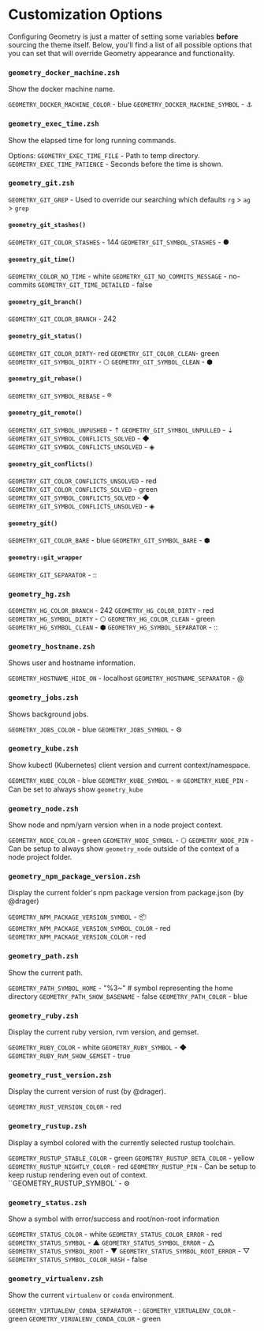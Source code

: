 # Customization Options

Configuring Geometry is just a matter of setting some variables **before** sourcing the theme itself. Below, you'll find a list of all possible options that you can set that will override Geometry appearance and functionality.


### `geometry_docker_machine.zsh`

Show the docker machine name.

`GEOMETRY_DOCKER_MACHINE_COLOR` - blue
`GEOMETRY_DOCKER_MACHINE_SYMBOL` - ⚓

### `geometry_exec_time.zsh`

Show the elapsed time for long running commands.

Options:
`GEOMETRY_EXEC_TIME_FILE` - Path to temp directory.
`GEOMETRY_EXEC_TIME_PATIENCE` - Seconds before the time is shown.

### `geometry_git.zsh`

`GEOMETRY_GIT_GREP` - Used to override our searching which defaults `rg` > `ag` > `grep`

#### `geometry_git_stashes()`
`GEOMETRY_GIT_COLOR_STASHES` - 144
`GEOMETRY_GIT_SYMBOL_STASHES` - ●

#### `geometry_git_time()`
`GEOMETRY_COLOR_NO_TIME` - white 
`GEOMETRY_GIT_NO_COMMITS_MESSAGE` - no-commits
`GEOMETRY_GIT_TIME_DETAILED` - false

#### `geometry_git_branch()`
`GEOMETRY_GIT_COLOR_BRANCH` - 242

#### `geometry_git_status()`
`GEOMETRY_GIT_COLOR_DIRTY`- red
`GEOMETRY_GIT_COLOR_CLEAN`- green
`GEOMETRY_GIT_SYMBOL_DIRTY` - ⬡
`GEOMETRY_GIT_SYMBOL_CLEAN` - ⬢

#### `geometry_git_rebase()`
`GEOMETRY_GIT_SYMBOL_REBASE` - ®

#### `geometry_git_remote() `
`GEOMETRY_GIT_SYMBOL_UNPUSHED` - ⇡
`GEOMETRY_GIT_SYMBOL_UNPULLED` - ⇣
`GEOMETRY_GIT_SYMBOL_CONFLICTS_SOLVED` - ◆
`GEOMETRY_GIT_SYMBOL_CONFLICTS_UNSOLVED` - ◈

#### `geometry_git_conflicts()`
`GEOMETRY_GIT_COLOR_CONFLICTS_UNSOLVED` - red
`GEOMETRY_GIT_COLOR_CONFLICTS_SOLVED` - green
`GEOMETRY_GIT_SYMBOL_CONFLICTS_SOLVED` - ◆
`GEOMETRY_GIT_SYMBOL_CONFLICTS_UNSOLVED` - ◈

#### `geometry_git()`
`GEOMETRY_GIT_COLOR_BARE` - blue
`GEOMETRY_GIT_SYMBOL_BARE` - ⬢

#### `geometry::git_wrapper`
`GEOMETRY_GIT_SEPARATOR` - ::

### `geometry_hg.zsh`

`GEOMETRY_HG_COLOR_BRANCH` - 242
`GEOMETRY_HG_COLOR_DIRTY` - red
`GEOMETRY_HG_SYMBOL_DIRTY` - ⬡
`GEOMETRY_HG_COLOR_CLEAN` - green
`GEOMETRY_HG_SYMBOL_CLEAN` - ⬢
`GEOMETRY_HG_SYMBOL_SEPARATOR` - ::

### `geometry_hostname.zsh`

Shows user and hostname information.

`GEOMETRY_HOSTNAME_HIDE_ON` - localhost
`GEOMETRY_HOSTNAME_SEPARATOR` - @

### `geometry_jobs.zsh`

Shows background jobs.

`GEOMETRY_JOBS_COLOR` - blue
`GEOMETRY_JOBS_SYMBOL` - ⚙

### `geometry_kube.zsh`

Show kubectl (Kubernetes) client version and current context/namespace.

`GEOMETRY_KUBE_COLOR` - blue
`GEOMETRY_KUBE_SYMBOL` - ⎈
`GEOMETRY_KUBE_PIN` - Can be set to always show `geometry_kube`

### `geometry_node.zsh`

Show node and npm/yarn version when in a node project context.

`GEOMETRY_NODE_COLOR` - green 
`GEOMETRY_NODE_SYMBOL` - ⬡
`GEOMETRY_NODE_PIN` - Can be setup to always show `geometry_node` outside of the context of a node project folder.

### `geometry_npm_package_version.zsh`

Display the current folder's npm package version from package.json (by @drager)

`GEOMETRY_NPM_PACKAGE_VERSION_SYMBOL` - 📦
`GEOMETRY_NPM_PACKAGE_VERSION_SYMBOL_COLOR` - red
`GEOMETRY_NPM_PACKAGE_VERSION_COLOR` - red

### `geometry_path.zsh`

Show the current path.

`GEOMETRY_PATH_SYMBOL_HOME` - "%3~"   # symbol representing the home directory
`GEOMETRY_PATH_SHOW_BASENAME` - false
`GEOMETRY_PATH_COLOR` - blue

### `geometry_ruby.zsh`

Display the current ruby version, rvm version, and gemset.

`GEOMETRY_RUBY_COLOR` - white
`GEOMETRY_RUBY_SYMBOL` - ◆
`GEOMETRY_RUBY_RVM_SHOW_GEMSET` - true

### `geometry_rust_version.zsh`

Display the current version of rust (by @drager).

`GEOMETRY_RUST_VERSION_COLOR` - red

### `geometry_rustup.zsh`

Display a symbol colored with the currently selected rustup toolchain.

`GEOMETRY_RUSTUP_STABLE_COLOR` - green
`GEOMETRY_RUSTUP_BETA_COLOR` - yellow
`GEOMETRY_RUSTUP_NIGHTLY_COLOR` - red
`GEOMETRY_RUSTUP_PIN` - Can be setup to keep rustup rendering even out of context.
``GEOMETRY_RUSTUP_SYMBOL` - ⚙

### `geometry_status.zsh`

Show a symbol with error/success and root/non-root information

`GEOMETRY_STATUS_COLOR` - white
`GEOMETRY_STATUS_COLOR_ERROR` - red
`GEOMETRY_STATUS_SYMBOL` - ▲
`GEOMETRY_STATUS_SYMBOL_ERROR` - △
`GEOMETRY_STATUS_SYMBOL_ROOT` - ▼
`GEOMETRY_STATUS_SYMBOL_ROOT_ERROR` - ▽
`GEOMETRY_STATUS_SYMBOL_COLOR_HASH` - false

### `geometry_virtualenv.zsh`

Show the current `virtualenv` or `conda` environment.

`GEOMETRY_VIRTUALENV_CONDA_SEPARATOR` - :
`GEOMETRY_VIRTUALENV_COLOR` - green
`GEOMETRY_VIRUALENV_CONDA_COLOR` - green
